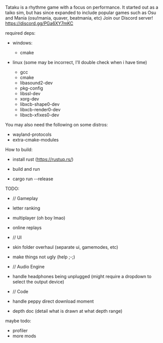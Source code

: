 Tataku is a rhythme game with a focus on performance.
It started out as a taiko sim, but has since expanded to include popular games such as Osu and Mania (osu!mania, quaver, beatmania, etc)
Join our Discord server! https://discord.gg/PGa6XY7mKC

required deps:
 - windows:
   - cmake

 - linux (some may be incorrect, I'll double check when i have time)
   - gcc
   - cmake
   - libasound2-dev
   - pkg-config
   - libssl-dev
   - xorg-dev
   - libxcb-shape0-dev
   - libxcb-render0-dev
   - libxcb-xfixes0-dev

  You may also need the following on some distros:
   - wayland-protocols
   - extra-cmake-modules

How to build:
 - install rust (https://rustup.rs/)

 - build and run
  - cargo run --release


TODO:
- // Gameplay
 - letter ranking
 - multiplayer (oh boy lmao)
 - online replays

- // UI
 - skin folder overhaul (separate ui, gamemodes, etc)
 - make things not ugly (help ;-;)

- // Audio Engine
 - handle headphones being unplugged (might require a dropdown to select the output device)

- // Code
 - handle peppy direct download moment
 - depth doc (detail what is drawn at what depth range)

maybe todo:
 - profiler
 - more mods
